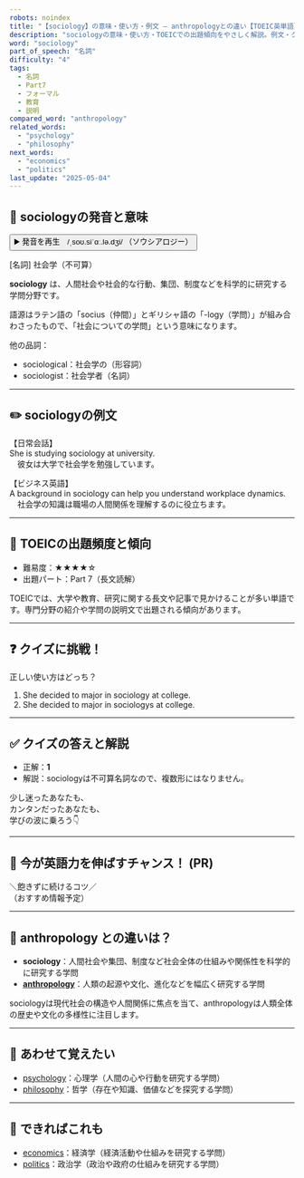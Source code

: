 ```yaml
---
robots: noindex
title: "【sociology】の意味・使い方・例文 ― anthropologyとの違い【TOEIC英単語】"
description: "sociologyの意味・使い方・TOEICでの出題傾向をやさしく解説。例文・クイズ付きでanthropologyとの違いもわかりやすく学べます。"
word: "sociology"
part_of_speech: "名詞"
difficulty: "4"
tags:
  - 名詞
  - Part7
  - フォーマル
  - 教育
  - 説明
compared_word: "anthropology"
related_words:
  - "psychology"
  - "philosophy"
next_words:
  - "economics"
  - "politics"
last_update: "2025-05-04"
---
```


## 🔰 sociologyの発音と意味

<button class="play-audio" onclick="playTTS('sociology')">
  <span class="play-audio-main">
    ▶️ 発音を再生　/ˌsoʊ.siˈɑː.lə.dʒi/
  </span>
  <span class="play-audio-sub">
    （ソウシアロジー）
  </span>
</button>

[名詞] 社会学（不可算）

**sociology** は、人間社会や社会的な行動、集団、制度などを科学的に研究する学問分野です。

語源はラテン語の「socius（仲間）」とギリシャ語の「-logy（学問）」が組み合わさったもので、「社会についての学問」という意味になります。

他の品詞：  
- sociological：社会学の（形容詞）
- sociologist：社会学者（名詞）

---

## ✏️ sociologyの例文

【日常会話】  
She is studying sociology at university.  
　彼女は大学で社会学を勉強しています。

【ビジネス英語】  
A background in sociology can help you understand workplace dynamics.  
　社会学の知識は職場の人間関係を理解するのに役立ちます。

---

## 🎯 TOEICの出題頻度と傾向

- 難易度：★★★★☆
- 出題パート：Part 7（長文読解）

TOEICでは、大学や教育、研究に関する長文や記事で見かけることが多い単語です。専門分野の紹介や学問の説明文で出題される傾向があります。

---

## ❓ クイズに挑戦！

正しい使い方はどっち？

1. She decided to major in sociology at college.  
2. She decided to major in sociologys at college.

---

## ✅ クイズの答えと解説

- 正解：**1**
- 解説：sociologyは不可算名詞なので、複数形にはなりません。

少し迷ったあなたも、  
カンタンだったあなたも、  
学びの波に乗ろう👇️

---

## 🚀 今が英語力を伸ばすチャンス！ (PR)

<div class="info-center">
＼飽きずに続けるコツ／<br>  
（おすすめ情報予定）
</div>

---

## 🤔  anthropology との違いは？

- **sociology**：人間社会や集団、制度など社会全体の仕組みや関係性を科学的に研究する学問
- **[anthropology](/word/anthropology/)**：人類の起源や文化、進化などを幅広く研究する学問

sociologyは現代社会の構造や人間関係に焦点を当て、anthropologyは人類全体の歴史や文化の多様性に注目します。

---

## 🧩 あわせて覚えたい

- [psychology](/word/psychology/)：心理学（人間の心や行動を研究する学問）
- [philosophy](/word/philosophy/)：哲学（存在や知識、価値などを探究する学問）

---

## 📖 できればこれも

- [economics](/word/economics/)：経済学（経済活動や仕組みを研究する学問）
- [politics](/word/politics/)：政治学（政治や政府の仕組みを研究する学問）

<!-- cvid: aid01_bid27 -->
